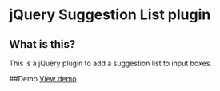 jQuery Suggestion List plugin
====================================

## What is this?
This is a jQuery plugin to add a suggestion list to input boxes.

##Demo
[View demo](http://jsfiddle.net/sarathsprakash/sGE8F/)
